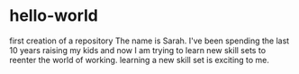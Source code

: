 # hello-world
first creation of a repository
The name is Sarah.  I've been spending the last 10 years raising my kids and now I am trying to learn new skill sets to reenter the world of working.  learning a new skill set is exciting to me.
